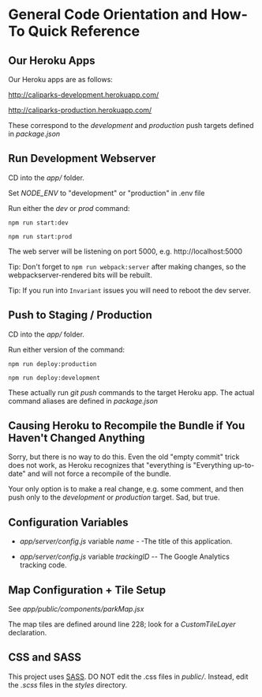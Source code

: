 # General Code Orientation and How-To Quick Reference

## Our Heroku Apps

Our Heroku apps are as follows:

http://caliparks-development.herokuapp.com/

http://caliparks-production.herokuapp.com/

These correspond to the *development* and *production* push targets defined in *package.json*


## Run Development Webserver

CD into the *app/* folder.

Set *NODE_ENV* to "development" or "production" in .env file

Run either the *dev* or *prod* command:
```
npm run start:dev

npm run start:prod
```

The web server will be listening on port 5000, e.g. http://localhost:5000

Tip: Don't forget to `npm run webpack:server` after making changes, so the webpackserver-rendered bits will be rebuilt.

Tip: If you run into `Invariant` issues you will need to reboot the dev server.


## Push to Staging / Production

CD into the *app/* folder.

Run either version of the command:

```
npm run deploy:production

npm run deploy:development
```

These actually run *git push* commands to the target Heroku app. The actual command aliases are defined in *package.json*


## Causing Heroku to Recompile the Bundle if You Haven't Changed Anything

Sorry, but there is no way to do this. Even the old "empty commit" trick does not work, as Heroku recognizes that "everything is "Everything up-to-date" and will not force a recompile of the bundle.

Your only option is to make a real change, e.g. some comment, and then push only to the *development* or *production* target. Sad, but true.


## Configuration Variables

* *app/server/config.js* variable *name* - -The title of this application.

* *app/server/config.js* variable *trackingID* -- The Google Analytics tracking code.


## Map Configuration + Tile Setup

See *app/public/components/parkMap.jsx*

The map tiles are defined around line 228;  look for a *CustomTileLayer* declaration.


## CSS and SASS

This project uses [SASS](http://sass-lang.com/). DO NOT edit the .css files in *public/*. Instead, edit the *.scss* files in the *styles* directory.
